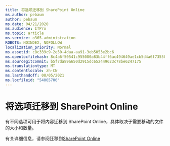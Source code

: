 ```yaml
---
title: 将选项迁移到 SharePoint Online
ms.author: pebaum
author: pebaum
ms.date: 04/21/2020
ms.audience: ITPro
ms.topic: article
ms.service: o365-administration
ROBOTS: NOINDEX, NOFOLLOW
localization_priority: Normal
ms.assetid: c8c339c9-2e50-4daa-aa91-3eb5053e2bc6
ms.openlocfilehash: 8c4a6f50541c955080a83b44ff6ac494649ae1cb5d4a6f735584bcc769be61ec
ms.sourcegitcommit: b5f7da89a650d2915dc652449623c78be6247175
ms.translationtype: MT
ms.contentlocale: zh-CN
ms.lasthandoff: 08/05/2021
ms.locfileid: "54065706"
---
```

# <a name="migrate-options-to-sharepoint-online"></a>将选项迁移到 SharePoint Online

有不同选项可用于将内容迁移到 SharePoint Online，具体取决于需要移动的文件的大小和数量。
  
有关详细信息，请参阅迁移到[SharePoint Online](https://go.microsoft.com/fwlink/?linkid-2022029)
  

